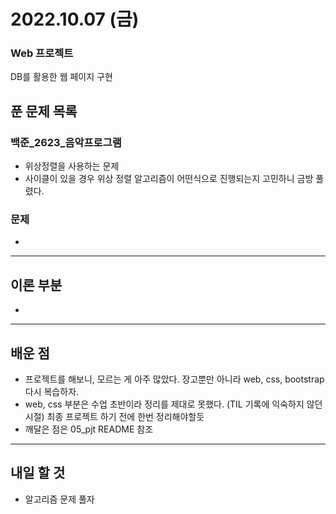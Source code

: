 # 2022.10.07 (금)

### Web 프로젝트

DB를 활용한 웹 페이지 구현

## 푼 문제 목록

### 백준\_2623_음악프로그램

- 위상정렬을 사용하는 문제
- 사이클이 있을 경우 위상 정렬 알고리즘이 어떤식으로 진행되는지 고민하니 금방 풀렸다.



###  문제

- 


---

## 이론 부분

- 

---

## 배운 점

- 프로젝트를 해보니, 모르는 게 아주 많았다. 장고뿐만 아니라 web, css, bootstrap 다시 복습하자.
- web, css 부분은 수업 초반이라 정리를 제대로 못했다. (TIL 기록에 익숙하지 않던 시절) 최종 프로젝트 하기 전에 한번 정리해야할듯
- 깨달은 점은 05_pjt README 참조


---

## 내일 할 것

- 알고리즘 문제 풀자

